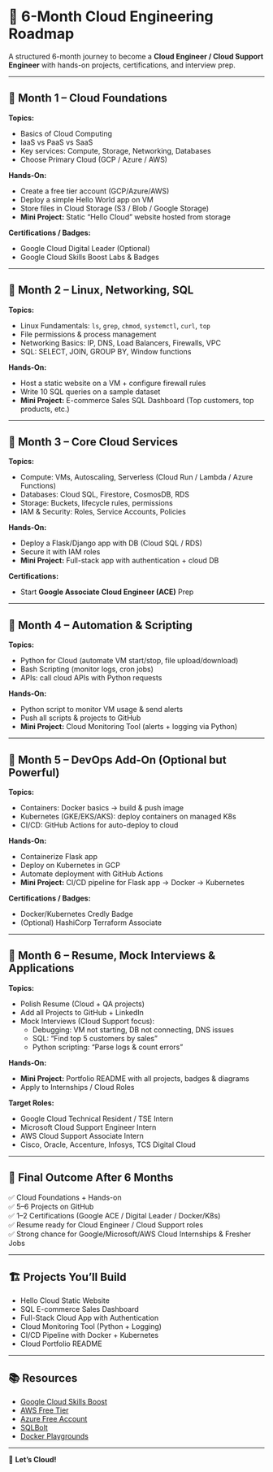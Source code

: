 # 🚀 6-Month Cloud Engineering Roadmap  

A structured 6-month journey to become a **Cloud Engineer / Cloud Support Engineer** with hands-on projects, certifications, and interview prep.  

---

## 📅 Month 1 – Cloud Foundations  
**Topics:**  
- Basics of Cloud Computing  
- IaaS vs PaaS vs SaaS  
- Key services: Compute, Storage, Networking, Databases  
- Choose Primary Cloud (GCP / Azure / AWS)  

**Hands-On:**  
- Create a free tier account (GCP/Azure/AWS)  
- Deploy a simple Hello World app on VM  
- Store files in Cloud Storage (S3 / Blob / Google Storage)  
- **Mini Project:** Static “Hello Cloud” website hosted from storage  

**Certifications / Badges:**  
- Google Cloud Digital Leader (Optional)  
- Google Cloud Skills Boost Labs & Badges  

---

## 📅 Month 2 – Linux, Networking, SQL  
**Topics:**  
- Linux Fundamentals: `ls`, `grep`, `chmod`, `systemctl`, `curl`, `top`  
- File permissions & process management  
- Networking Basics: IP, DNS, Load Balancers, Firewalls, VPC  
- SQL: SELECT, JOIN, GROUP BY, Window functions  

**Hands-On:**  
- Host a static website on a VM + configure firewall rules  
- Write 10 SQL queries on a sample dataset  
- **Mini Project:** E-commerce Sales SQL Dashboard (Top customers, top products, etc.)  

---

## 📅 Month 3 – Core Cloud Services  
**Topics:**  
- Compute: VMs, Autoscaling, Serverless (Cloud Run / Lambda / Azure Functions)  
- Databases: Cloud SQL, Firestore, CosmosDB, RDS  
- Storage: Buckets, lifecycle rules, permissions  
- IAM & Security: Roles, Service Accounts, Policies  

**Hands-On:**  
- Deploy a Flask/Django app with DB (Cloud SQL / RDS)  
- Secure it with IAM roles  
- **Mini Project:** Full-stack app with authentication + cloud DB  

**Certifications:**  
- Start **Google Associate Cloud Engineer (ACE)** Prep  

---

## 📅 Month 4 – Automation & Scripting  
**Topics:**  
- Python for Cloud (automate VM start/stop, file upload/download)  
- Bash Scripting (monitor logs, cron jobs)  
- APIs: call cloud APIs with Python requests  

**Hands-On:**  
- Python script to monitor VM usage & send alerts  
- Push all scripts & projects to GitHub  
- **Mini Project:** Cloud Monitoring Tool (alerts + logging via Python)  

---

## 📅 Month 5 – DevOps Add-On (Optional but Powerful)  
**Topics:**  
- Containers: Docker basics → build & push image  
- Kubernetes (GKE/EKS/AKS): deploy containers on managed K8s  
- CI/CD: GitHub Actions for auto-deploy to cloud  

**Hands-On:**  
- Containerize Flask app  
- Deploy on Kubernetes in GCP  
- Automate deployment with GitHub Actions  
- **Mini Project:** CI/CD pipeline for Flask app → Docker → Kubernetes  

**Certifications / Badges:**  
- Docker/Kubernetes Credly Badge  
- (Optional) HashiCorp Terraform Associate  

---

## 📅 Month 6 – Resume, Mock Interviews & Applications  
**Topics:**  
- Polish Resume (Cloud + QA projects)  
- Add all Projects to GitHub + LinkedIn  
- Mock Interviews (Cloud Support focus):  
  - Debugging: VM not starting, DB not connecting, DNS issues  
  - SQL: “Find top 5 customers by sales”  
  - Python scripting: “Parse logs & count errors”  

**Hands-On:**  
- **Mini Project:** Portfolio README with all projects, badges & diagrams  
- Apply to Internships / Cloud Roles  

**Target Roles:**  
- Google Cloud Technical Resident / TSE Intern  
- Microsoft Cloud Support Engineer Intern  
- AWS Cloud Support Associate Intern  
- Cisco, Oracle, Accenture, Infosys, TCS Digital Cloud  

---

## 📌 Final Outcome After 6 Months  
✅ Cloud Foundations + Hands-on  
✅ 5–6 Projects on GitHub  
✅ 1–2 Certifications (Google ACE / Digital Leader / Docker/K8s)  
✅ Resume ready for Cloud Engineer / Cloud Support roles  
✅ Strong chance for Google/Microsoft/AWS Cloud Internships & Fresher Jobs  

---

## 🏗️ Projects You’ll Build  
- Hello Cloud Static Website  
- SQL E-commerce Sales Dashboard  
- Full-Stack Cloud App with Authentication  
- Cloud Monitoring Tool (Python + Logging)  
- CI/CD Pipeline with Docker + Kubernetes  
- Cloud Portfolio README  

---

## 📚 Resources  
- [Google Cloud Skills Boost](https://www.cloudskillsboost.google/)  
- [AWS Free Tier](https://aws.amazon.com/free/)  
- [Azure Free Account](https://azure.microsoft.com/free)  
- [SQLBolt](https://sqlbolt.com/)  
- [Docker Playgrounds](https://labs.play-with-docker.com/)  

---

🚀 **Let’s Cloud!**
